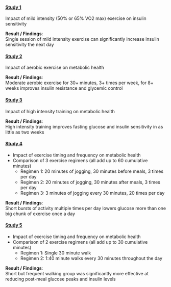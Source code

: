 #### [Study 1](https://www.ncbi.nlm.nih.gov/pmc/articles/PMC3747878/)
Impact of mild intensity (50% or 65% VO2 max) exercise on insulin sensitivity

**Result / Findings**:  
Single session of mild intensity exercise can significantly increase insulin sensitivity the next day

#### [Study 2](https://www.ncbi.nlm.nih.gov/pmc/articles/PMC5569266/)
Impact of aerobic exercise on metabolic health

**Result / Findings**:  
Moderate aerobic exercise for 30+ minutes, 3+ times per week, for 8+ weeks improves insulin resistance and glycemic control

#### [Study 3](https://www.ncbi.nlm.nih.gov/pmc/articles/PMC3587394/)
Impact of high intensity training on metabolic health

**Result / Findings**:  
High intensity training improves fasting glucose and insulin sensitivity in as little as two weeks

#### [Study 4](https://pubmed.ncbi.nlm.nih.gov/28408695/)
- Impact of exercise timing and frequency on metabolic health
- Comparison of 3 exercise regimens (all add up to 60 cumulative minutes)
    - Regimen 1: 20 minutes of jogging, 30 minutes before meals, 3 times per day
    - Regimen 2: 20 minutes of jogging, 30 minutes after meals, 3 times per day
    - Regimen 3: 3 minutes of jogging every 30 minutes, 20 times per day
    
**Result / Findings**:  
Short bursts of activity multiple times per day lowers glucose more than one big chunk of exercise once a day

#### [Study 5](https://pubmed.ncbi.nlm.nih.gov/23803893/)
- Impact of exercise timing and frequency on metabolic health
- Comparison of 2 exercise regimens (all add up to 30 cumulative minutes)
    - Regimen 1: Single 30 minute walk
    - Regimen 2: 1:40 minute walks every 30 minutes throughout the day
    
**Result / Findings**:  
Short but frequent walking group was significantly more effective at reducing post-meal glucose peaks and insulin levels 
